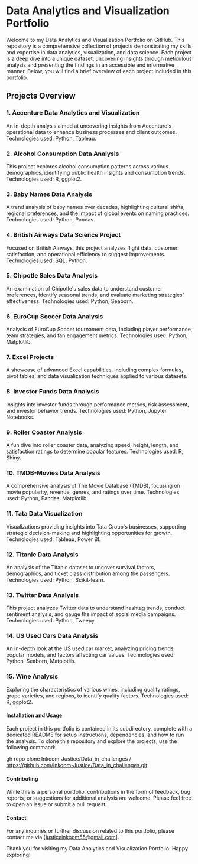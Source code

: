 # Data Analytics and Visualization Portfolio
Welcome to my Data Analytics and Visualization Portfolio on GitHub. This repository is a comprehensive collection of projects demonstrating my skills and expertise in data analytics, visualization, and data science. Each project is a deep dive into a unique dataset, uncovering insights through meticulous analysis and presenting the findings in an accessible and informative manner. Below, you will find a brief overview of each project included in this portfolio.

## Projects Overview
### 1. Accenture Data Analytics and Visualization
An in-depth analysis aimed at uncovering insights from Accenture's operational data to enhance business processes and client outcomes. Technologies used: Python, Tableau.

### 2. Alcohol Consumption Data Analysis
This project explores alcohol consumption patterns across various demographics, identifying public health insights and consumption trends. Technologies used: R, ggplot2.

### 3. Baby Names Data Analysis
A trend analysis of baby names over decades, highlighting cultural shifts, regional preferences, and the impact of global events on naming practices. Technologies used: Python, Pandas.

### 4. British Airways Data Science Project
Focused on British Airways, this project analyzes flight data, customer satisfaction, and operational efficiency to suggest improvements. Technologies used: SQL, Python.

### 5. Chipotle Sales Data Analysis
An examination of Chipotle's sales data to understand customer preferences, identify seasonal trends, and evaluate marketing strategies' effectiveness. Technologies used: Python, Seaborn.

### 6. EuroCup Soccer Data Analysis
Analysis of EuroCup Soccer tournament data, including player performance, team strategies, and fan engagement metrics. Technologies used: Python, Matplotlib.

### 7. Excel Projects
A showcase of advanced Excel capabilities, including complex formulas, pivot tables, and data visualization techniques applied to various datasets.

### 8. Investor Funds Data Analysis
Insights into investor funds through performance metrics, risk assessment, and investor behavior trends. Technologies used: Python, Jupyter Notebooks.

### 9. Roller Coaster Analysis
A fun dive into roller coaster data, analyzing speed, height, length, and satisfaction ratings to determine popular features. Technologies used: R, Shiny.

### 10. TMDB-Movies Data Analysis
A comprehensive analysis of The Movie Database (TMDB), focusing on movie popularity, revenue, genres, and ratings over time. Technologies used: Python, Pandas, Matplotlib.

### 11. Tata Data Visualization
Visualizations providing insights into Tata Group's businesses, supporting strategic decision-making and highlighting opportunities for growth. Technologies used: Tableau, Power BI.

### 12. Titanic Data Analysis
An analysis of the Titanic dataset to uncover survival factors, demographics, and ticket class distribution among the passengers. Technologies used: Python, Scikit-learn.

### 13. Twitter Data Analysis
This project analyzes Twitter data to understand hashtag trends, conduct sentiment analysis, and gauge the impact of social media campaigns. Technologies used: Python, Tweepy.

### 14. US Used Cars Data Analysis
An in-depth look at the US used car market, analyzing pricing trends, popular models, and factors affecting car values. Technologies used: Python, Seaborn, Matplotlib.

### 15. Wine Analysis
Exploring the characteristics of various wines, including quality ratings, grape varieties, and regions, to identify quality factors. Technologies used: R, ggplot2.

#### Installation and Usage
Each project in this portfolio is contained in its subdirectory, complete with a dedicated README for setup instructions, dependencies, and how to run the analysis. To clone this repository and explore the projects, use the following command:

gh repo clone Inkoom-Justice/Data_in_challenges / https://github.com/Inkoom-Justice/Data_in_challenges.git

#### Contributing
While this is a personal portfolio, contributions in the form of feedback, bug reports, or suggestions for additional analysis are welcome. Please feel free to open an issue or submit a pull request.


#### Contact
For any inquiries or further discussion related to this portfolio, please contact me via [justiceinkoom55@gmail.com].

Thank you for visiting my Data Analytics and Visualization Portfolio. Happy exploring!
